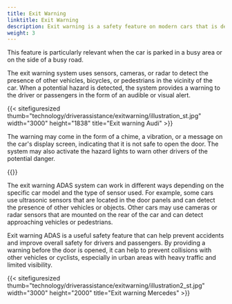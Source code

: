 ```yaml
---
title: Exit Warning
linktitle: Exit Warning
description: Exit warning is a safety feature on modern cars that is designed to alert drivers and passengers of potential hazards when they are getting ready to exit the vehicle. 
weight: 3
---
```

<!-- markdownlint-disable MD033 -->

This feature is particularly relevant when the car is parked in a busy area or on the side of a busy road.

The exit warning system uses sensors, cameras, or radar to detect the presence of other vehicles, bicycles, or pedestrians in the vicinity of the car. When a potential hazard is detected, the system provides a warning to the driver or passengers in the form of an audible or visual alert.

{{< sitefiguresized thumb="technology/driverassistance/exitwarning/illustration_st.jpg" width="3000" height="1838" title="Exit warning Audi" >}}

The warning may come in the form of a chime, a vibration, or a message on the car's display screen, indicating that it is not safe to open the door. The system may also activate the hazard lights to warn other drivers of the potential danger.

{{<evkxdisplayaddarticle />}}

The exit warning ADAS system can work in different ways depending on the specific car model and the type of sensor used. For example, some cars use ultrasonic sensors that are located in the door panels and can detect the presence of other vehicles or objects. Other cars may use cameras or radar sensors that are mounted on the rear of the car and can detect approaching vehicles or pedestrians.

Exit warning ADAS is a useful safety feature that can help prevent accidents and improve overall safety for drivers and passengers. By providing a warning before the door is opened, it can help to prevent collisions with other vehicles or cyclists, especially in urban areas with heavy traffic and limited visibility.

{{< sitefiguresized thumb="technology/driverassistance/exitwarning/illustration2_st.jpg" width="3000" height="2000" title="Exit warning Mercedes" >}}
